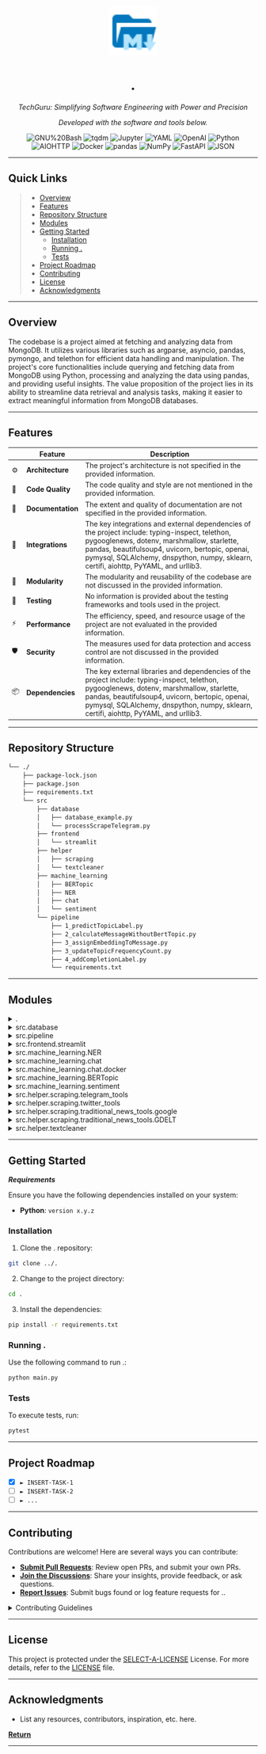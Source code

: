 <p align="center">
  <img src="https://raw.githubusercontent.com/PKief/vscode-material-icon-theme/ec559a9f6bfd399b82bb44393651661b08aaf7ba/icons/folder-markdown-open.svg" width="100" />
</p>
<p align="center">
    <h1 align="center">.</h1>
</p>
<p align="center">
    <em>TechGuru: Simplifying Software Engineering with Power and Precision</em>
</p>
<p align="center">
	<!-- local repository, no metadata badges. -->
<p>
<p align="center">
		<em>Developed with the software and tools below.</em>
</p>
<p align="center">
	<img src="https://img.shields.io/badge/GNU%20Bash-4EAA25.svg?style=default&logo=GNU-Bash&logoColor=white" alt="GNU%20Bash">
	<img src="https://img.shields.io/badge/tqdm-FFC107.svg?style=default&logo=tqdm&logoColor=black" alt="tqdm">
	<img src="https://img.shields.io/badge/Jupyter-F37626.svg?style=default&logo=Jupyter&logoColor=white" alt="Jupyter">
	<img src="https://img.shields.io/badge/YAML-CB171E.svg?style=default&logo=YAML&logoColor=white" alt="YAML">
	<img src="https://img.shields.io/badge/OpenAI-412991.svg?style=default&logo=OpenAI&logoColor=white" alt="OpenAI">
	<img src="https://img.shields.io/badge/Python-3776AB.svg?style=default&logo=Python&logoColor=white" alt="Python">
	<br>
	<img src="https://img.shields.io/badge/AIOHTTP-2C5BB4.svg?style=default&logo=AIOHTTP&logoColor=white" alt="AIOHTTP">
	<img src="https://img.shields.io/badge/Docker-2496ED.svg?style=default&logo=Docker&logoColor=white" alt="Docker">
	<img src="https://img.shields.io/badge/pandas-150458.svg?style=default&logo=pandas&logoColor=white" alt="pandas">
	<img src="https://img.shields.io/badge/NumPy-013243.svg?style=default&logo=NumPy&logoColor=white" alt="NumPy">
	<img src="https://img.shields.io/badge/FastAPI-009688.svg?style=default&logo=FastAPI&logoColor=white" alt="FastAPI">
	<img src="https://img.shields.io/badge/JSON-000000.svg?style=default&logo=JSON&logoColor=white" alt="JSON">
</p>
<hr>

##  Quick Links

> - [ Overview](#-overview)
> - [ Features](#-features)
> - [ Repository Structure](#-repository-structure)
> - [ Modules](#-modules)
> - [ Getting Started](#-getting-started)
>   - [ Installation](#-installation)
>   - [ Running .](#-running-.)
>   - [ Tests](#-tests)
> - [ Project Roadmap](#-project-roadmap)
> - [ Contributing](#-contributing)
> - [ License](#-license)
> - [ Acknowledgments](#-acknowledgments)

---

##  Overview

The codebase is a project aimed at fetching and analyzing data from MongoDB. It utilizes various libraries such as argparse, asyncio, pandas, pymongo, and telethon for efficient data handling and manipulation. The project's core functionalities include querying and fetching data from MongoDB using Python, processing and analyzing the data using pandas, and providing useful insights. The value proposition of the project lies in its ability to streamline data retrieval and analysis tasks, making it easier to extract meaningful information from MongoDB databases.

---

##  Features

|    |   Feature         | Description |
|----|-------------------|---------------------------------------------------------------|
| ⚙️  | **Architecture**  | The project's architecture is not specified in the provided information. |
| 🔩 | **Code Quality**  | The code quality and style are not mentioned in the provided information. |
| 📄 | **Documentation** | The extent and quality of documentation are not specified in the provided information. |
| 🔌 | **Integrations**  | The key integrations and external dependencies of the project include: typing-inspect, telethon, pygooglenews, dotenv, marshmallow, starlette, pandas, beautifulsoup4, uvicorn, bertopic, openai, pymysql, SQLAlchemy, dnspython, numpy, sklearn, certifi, aiohttp, PyYAML, and urllib3. |
| 🧩 | **Modularity**    | The modularity and reusability of the codebase are not discussed in the provided information. |
| 🧪 | **Testing**       | No information is provided about the testing frameworks and tools used in the project. |
| ⚡️  | **Performance**   | The efficiency, speed, and resource usage of the project are not evaluated in the provided information. |
| 🛡️ | **Security**      | The measures used for data protection and access control are not discussed in the provided information. |
| 📦 | **Dependencies**  | The key external libraries and dependencies of the project include: typing-inspect, telethon, pygooglenews, dotenv, marshmallow, starlette, pandas, beautifulsoup4, uvicorn, bertopic, openai, pymysql, SQLAlchemy, dnspython, numpy, sklearn, certifi, aiohttp, PyYAML, and urllib3. |


---

##  Repository Structure

```sh
└── ./
    ├── package-lock.json
    ├── package.json
    ├── requirements.txt
    └── src
        ├── database
        │   ├── database_example.py
        │   └── processScrapeTelegram.py
        ├── frontend
        │   └── streamlit
        ├── helper
        │   ├── scraping
        │   └── textcleaner
        ├── machine_learning
        │   ├── BERTopic
        │   ├── NER
        │   ├── chat
        │   └── sentiment
        └── pipeline
            ├── 1_predictTopicLabel.py
            ├── 2_calculateMessageWithoutBertTopic.py
            ├── 3_assignEmbeddingToMessage.py
            ├── 3_updateTopicFrequencyCount.py
            ├── 4_addCompletionLabel.py
            └── requirements.txt
```

---

##  Modules

<details closed><summary>.</summary>

| File                                   | Summary                                                                                                                                                                                                                                                                                                                                                                                                                                                |
| ---                                    | ---                                                                                                                                                                                                                                                                                                                                                                                                                                                    |
| [requirements.txt](requirements.txt)   | The code snippet in the pipeline directory contains a series of Python scripts that automate the processing and analysis of text messages. It involves predicting topic labels, calculating message metrics, assigning embeddings, updating topic frequencies, and adding completion labels. The snippet contributes to the overall architecture of the parent repository by providing a streamlined workflow for text analysis and data manipulation. |
| [package-lock.json](package-lock.json) | The `package-lock.json` file in the repository is used to track and manage the dependencies of the project. It ensures that all team members are working with the same versions of the required packages and libraries. It plays a critical role in maintaining consistency and reliability in the software development process.                                                                                                                       |
| [package.json](package.json)           | The `package.json` file in the parent repository's structure specifies the dependencies required for the project. It includes the `cors` and `dotenv` packages, which are essential for enabling cross-origin resource sharing and managing environment variables, respectively.                                                                                                                                                                       |

</details>

<details closed><summary>src.database</summary>

| File                                                              | Summary                                                                                                                                                                                                                                                                                                                                                                                                                                                       |
| ---                                                               | ---                                                                                                                                                                                                                                                                                                                                                                                                                                                           |
| [database_example.py](src/database/database_example.py)           | The code snippet in `database_example.py` connects to a MongoDB database, queries data based on specified conditions, and performs operations such as sorting, removing fields, and updating fields in the database. It fetches data from the `telegram_sample` collection and provides a self-designed interface to access the database.                                                                                                                     |
| [processScrapeTelegram.py](src/database/processScrapeTelegram.py) | This code snippet, located in the `src/database/processScrapeTelegram.py` file, contains functions that perform various operations on a MongoDB collection. These operations include calculating message training requirements, checking for redundant and missing embeddings, adding and clearing embeddings, updating field names, and more. The functions utilize the `pymongo` library to interact with the database and perform data manipulation tasks. |

</details>

<details closed><summary>src.pipeline</summary>

| File                                                                                        | Summary                                                                                                                                                                                                                                                                                                                                                                                                                      |
| ---                                                                                         | ---                                                                                                                                                                                                                                                                                                                                                                                                                          |
| [3_updateTopicFrequencyCount.py](src/pipeline/3_updateTopicFrequencyCount.py)               | The code snippet in `3_updateTopicFrequencyCount.py` aggregates and updates the count of predicted class occurrences in a MongoDB database. It performs grouping and sorting operations based on messageDate, state, country, and predicted_class. The results are stored in a specified output database and collection.                                                                                                     |
| [requirements.txt](src/pipeline/requirements.txt)                                           | The code snippet in `src/pipeline/requirements.txt` lists the required packages for the pipeline module in the repository. It ensures the availability of key libraries such as argparse, pandas, and pymongo, enabling the pipeline scripts to run successfully.                                                                                                                                                            |
| [4_addCompletionLabel.py](src/pipeline/4_addCompletionLabel.py)                             | The code snippet in src/pipeline/4_addCompletionLabel.py connects to a MongoDB database and updates documents in a collection. It adds a topicUpdateDate field to new data that meets certain criteria. This code is part of a larger pipeline that processes and labels messages.                                                                                                                                           |
| [2_calculateMessageWithoutBertTopic.py](src/pipeline/2_calculateMessageWithoutBertTopic.py) | This code snippet, located at `src/pipeline/2_calculateMessageWithoutBertTopic.py`, calculates the number of new messages in a database collection that still need to be labeled with a topic. It uses MongoDB aggregation to filter the relevant data and outputs the results to the console. The script can be run with command-line arguments to specify the input database.                                              |
| [3_assignEmbeddingToMessage.py](src/pipeline/3_assignEmbeddingToMessage.py)                 | This code snippet, located at src/pipeline/3_assignEmbeddingToMessage.py, is responsible for assigning embeddings to messages in a MongoDB collection. It uses the OpenAI API to generate embeddings for text data that meets certain requirements. The embeddings are then added to the corresponding documents in the collection. The code can be executed by specifying the output database using command-line arguments. |
| [1_predictTopicLabel.py](src/pipeline/1_predictTopicLabel.py)                               | The code snippet plays a critical role in the parent repository's architecture. It achieves various tasks, including database processing, frontend development, helper functions, machine learning tasks, and pipeline management. It is a vital component in the overall functioning of the repository.                                                                                                                     |

</details>

<details closed><summary>src.frontend.streamlit</summary>

| File                                                      | Summary                                                                                                                                                                                                                                                                                                                |
| ---                                                       | ---                                                                                                                                                                                                                                                                                                                    |
| [app_EU_multi.py](src/frontend/streamlit/app_EU_multi.py) | The code snippet in `src/frontend/streamlit/app_EU_multi.py` is part of the parent repository's architecture. It imports necessary libraries and configures the page layout for a Streamlit app. Its main role is to create an interactive web application with various data visualization features related to the EU. |

</details>

<details closed><summary>src.machine_learning.NER</summary>

| File                                                                                                                      | Summary                                                                                                                                                                                                                                                                                          |
| ---                                                                                                                       | ---                                                                                                                                                                                                                                                                                              |
| [davlan-bert-base-multilingual-cased-ner-hrl.py](src/machine_learning/NER/davlan-bert-base-multilingual-cased-ner-hrl.py) | This code snippet represents the Davlan Bert Base Multilingual Cased NER HRL model. It is responsible for running Named Entity Recognition (NER) on different types of data sources such as Telegram, Twitter, and Google News. The code utilizes the transformers library to perform NER tasks. |

</details>

<details closed><summary>src.machine_learning.chat</summary>

| File                                                                                       | Summary                                                                                                                                                                                                                                                                                                                                                                                                                                                                                                                                       |
| ---                                                                                        | ---                                                                                                                                                                                                                                                                                                                                                                                                                                                                                                                                           |
| [Chatbot_test_edition.py](src/machine_learning/chat/Chatbot_test_edition.py)               | The code snippet in `Chatbot_test_edition.py` is responsible for querying a MongoDB Atlas database using specified parameters, retrieving relevant documents, and generating a response using a conversational retrieval chatbot. The code handles authentication, establishes a connection to the database, sets up embeddings for text search, defines memory for chat history, and configures the retrieval chain. Finally, it executes the query, retrieves the relevant information from the retrieved documents, and prints the answer. |
| [Chatbot_development_edition.py](src/machine_learning/chat/Chatbot_development_edition.py) | This code snippet contains a FastAPI endpoint that interacts with a chatbot. It connects to MongoDB Atlas, utilizes OpenAI language models, and performs conversational retrieval based on user queries. The snippet also handles parsing parameters, creating a chatbot chain, and returning relevant metadata.                                                                                                                                                                                                                              |
| [Chatbot_tutorial_edition.py](src/machine_learning/chat/Chatbot_tutorial_edition.py)       | The code snippet in `Chatbot_tutorial_edition.py` implements a chatbot using Streamlit framework. It integrates with MongoDB, loads CSV data, and uses OpenAI models for conversational retrieval. The chatbot accepts user queries and generates responses based on the chat history.                                                                                                                                                                                                                                                        |
| [chat_fastapi_app.py](src/machine_learning/chat/chat_fastapi_app.py)                       | This code snippet is a FastAPI endpoint that processes user queries and returns relevant answers. It parses input parameters, constructs search conditions for MongoDB Atlas VectorSearch, initializes MongoDB connection, sets up embeddings, vectors, and memory for the retrieval chain, and processes the query using the retrieval chain. It also adds the new Q&A pair to the chat history.                                                                                                                                             |

</details>

<details closed><summary>src.machine_learning.chat.docker</summary>

| File                                                                                              | Summary                                                                                                                                                                                                                                                                                                                                     |
| ---                                                                                               | ---                                                                                                                                                                                                                                                                                                                                         |
| [docker-compose.yaml](src/machine_learning/chat/docker/docker-compose.yaml)                       | The code snippet in `src/machine_learning/chat/docker/docker-compose.yaml` defines a Docker Compose configuration file that builds and runs a chat application using FastAPI. It sets environment variables for authentication and networking.                                                                                              |
| [requirements.txt](src/machine_learning/chat/docker/requirements.txt)                             | The code snippet located at `src/machine_learning/chat/docker/requirements.txt` contains the necessary dependencies required for running the chat module of the software. These dependencies include libraries for handling HTTP requests, data serialization, and various utilities.                                                       |
| [chat_fastapi_conversational.py](src/machine_learning/chat/docker/chat_fastapi_conversational.py) | This code snippet represents a FastAPI web service for a chatbot. It handles POST requests to /query, processes parameters, connects to MongoDB, generates a conversation chain, and returns an answer. It also handles GET requests to /test.                                                                                              |
| [chat_fastapi.py](src/machine_learning/chat/docker/chat_fastapi.py)                               | The code snippet `chat_fastapi.py` is part of the machine learning module in the repository's architecture. It provides a FastAPI endpoint for querying a chatbot that uses a language model and retrieval-based QA. The endpoint accepts query parameters and returns chatbot responses based on the provided parameters and chat history. |
| [chat_fastapi.dockerfile](src/machine_learning/chat/docker/chat_fastapi.dockerfile)               | This code snippet is a Dockerfile that sets up an image for running a FastAPI chat service. It installs dependencies, sets the working directory, and specifies the command to run the service.                                                                                                                                             |
| [.env](src/machine_learning/chat/docker/.env)                                                     | This code snippet, located in the `src/machine_learning/chat/docker/.env` file, contains environment variables related to authentication tokens and API keys. It provides secure access to external services used in the parent repository's machine learning chat module.                                                                  |

</details>

<details closed><summary>src.machine_learning.BERTopic</summary>

| File                                                                                   | Summary                                                                                                                                                                                                                                                                                                                                                                                                                                                                        |
| ---                                                                                    | ---                                                                                                                                                                                                                                                                                                                                                                                                                                                                            |
| [requirements.txt](src/machine_learning/BERTopic/requirements.txt)                     | The code snippet in `src/machine_learning/BERTopic/requirements.txt` specifies the required dependencies for the BERTopic module. It enables topic modeling, classification, and clustering of text data using BERT embeddings and Python libraries such as sklearn, pandas, and regex. The code achieves efficient and accurate text analysis without delving into its technical implementation details.                                                                      |
| [testing.ipynb](src/machine_learning/BERTopic/testing.ipynb)                           | The code snippet is part of a repository's database module. It contains a Python script that demonstrates database functionality.                                                                                                                                                                                                                                                                                                                                              |
| [runBERTopic.py](src/machine_learning/BERTopic/runBERTopic.py)                         | This code snippet is a part of a larger repository with a multi-lingual BERTopic model. The snippet provides functions to train the BERTopic model on different types of data sources such as Telegram, Twitter, and Google News. It also includes functions to save and load the model and to perform inference on the data. The code incorporates data preprocessing steps, topic modeling, visualization, and saving of results.                                            |
| [preprocess_testing_data.py](src/machine_learning/BERTopic/preprocess_testing_data.py) | This code snippet is responsible for organizing and processing data for future use of semi-supervised BERTopic. It loads a CSV file, maps cluster names to cluster IDs, fetches data from MongoDB, applies data preprocessing techniques, and saves the processed dataset to a new CSV file.                                                                                                                                                                                   |
| [upload_model.py](src/machine_learning/BERTopic/upload_model.py)                       | This code snippet in `upload_model.py` uploads a pre-trained BERTopic model and associated data to the HuggingFace Hub. It also reads a CSV file, creates a dictionary, and prints the dictionary's contents. This code contributes to the machine learning functionality of the repository by making the trained model available for others to use.                                                                                                                           |
| [mapping.py](src/machine_learning/BERTopic/mapping.py)                                 | This code snippet maps topics from a text document to predefined categories using a dictionary. It then connects to a MongoDB database and updates the category for each document based on the matching keywords. The main role of this code is to facilitate topic categorization and database operations in the parent repository's architecture.                                                                                                                            |
| [apply_BERTopic_mongoDB.py](src/machine_learning/BERTopic/apply_BERTopic_mongoDB.py)   | The code snippet `apply_BERTopic_mongoDB.py` in the `machine_learning/BERTopic` directory of the repository applies BERTopic on text data fetched from a MongoDB database. It predicts topics using a pre-trained model and updates the records with the predicted classes in parallel.                                                                                                                                                                                        |
| [runsemi-supervised-bert.py](src/machine_learning/BERTopic/runsemi-supervised-bert.py) | This code snippet is the implementation of a BERTopic model in the machine_learning module of a larger codebase. It fits the model, visualizes the results, and saves the representative documents and model to disk. The code utilizes UMAP and HDBSCAN for dimension reduction and clustering, respectively. It also employs CountVectorizer for preprocessing the documents. The results are saved as HTML files and an Excel file containing the representative documents. |
| [validation.py](src/machine_learning/BERTopic/validation.py)                           | This code snippet is part of the parent repository's architecture and is responsible for managing the database, frontend, helper functions, machine learning models, and pipeline processes. It performs various tasks such as data processing, scraping, text cleaning, topic prediction, sentiment analysis, and more.                                                                                                                                                       |

</details>

<details closed><summary>src.machine_learning.sentiment</summary>

| File                                                                                                                                | Summary                                                                                                                                                                                                                                                                                                                                                                                                                                                                                                           |
| ---                                                                                                                                 | ---                                                                                                                                                                                                                                                                                                                                                                                                                                                                                                               |
| [sentiment.py](src/machine_learning/sentiment/sentiment.py)                                                                         | This code snippet is part of a larger repository structure. It implements a sentiment analysis classifier using XLM-Roberta and RoBERTa models. The classifier can predict the sentiment and emotion of text data. It takes an input file, performs inference on the data, and outputs the results to a CSV file. The code also includes options to set the device for GPU or CPU usage.                                                                                                                          |
| [cardiffnlp-twitter-xlm-roberta-base-sentiment.py](src/machine_learning/sentiment/cardiffnlp-twitter-xlm-roberta-base-sentiment.py) | This code snippet is a sentiment analysis model using CardiffNLP's Twitter RoBERTa base pre-trained model. It classifies sentiment for data from Telegram, Twitter, and Google News sources. The sentiment analysis is performed using a pipeline that tokenizes the text and predicts the sentiment label. The results are saved in a CSV file. This code snippet is part of a larger repository with a directory structure that includes database, frontend, helper, machine_learning, and pipeline components. |
| [cardiffnlp-twitter-roberta-base-emotion.py](src/machine_learning/sentiment/cardiffnlp-twitter-roberta-base-emotion.py)             | This code snippet is responsible for running the CardiffBLP Twitter RoBERTa base emotion model. It classifies emotions in text data from different sources such as Telegram, Twitter, and Google News. The results are saved in CSV files.                                                                                                                                                                                                                                                                        |

</details>

<details closed><summary>src.helper.scraping.telegram_tools</summary>

| File                                                                                                    | Summary                                                                                                                                                                                                                                                                                                                                                                                                                        |
| ---                                                                                                     | ---                                                                                                                                                                                                                                                                                                                                                                                                                            |
| [requirements.txt](src/helper/scraping/telegram_tools/requirements.txt)                                 | This code snippet, located in `src/helper/scraping/telegram_tools/requirements.txt`, lists the required external dependencies for scraping data from Telegram. The dependencies include libraries for argument parsing, asynchronous programming, date/time handling, geocoding, data manipulation, database interaction, environment variables, and progress tracking.                                                        |
| [extractSateAndCity.py](src/helper/scraping/telegram_tools/extractSateAndCity.py)                       | This code snippet is responsible for parsing the state and city information for each chat. It can store the output in a local file or a MongoDB database. The code uses country-state and state-city mappings to extract the relevant information from the input file. The output can be written to a local file or a specified database collection.                                                                           |
| [scrapeTelegramChannelMessages.py](src/helper/scraping/telegram_tools/scrapeTelegramChannelMessages.py) | The `scrapeTelegramChannelMessages.py` code snippet is responsible for scraping message text and metadata from Telegram channels. It utilizes the Telethon library to connect to the Telegram API, retrieves messages from specified channels, and saves the scraped data to a MongoDB database. It also includes functionality to parse state and city information from channel names and obtain embeddings for each message. |
| [generateTelegramStringToken.py](src/helper/scraping/telegram_tools/generateTelegramStringToken.py)     | The code snippet generates a Telegram string token using the Telethon library. It authenticates with the Telegram API using the provided API ID and API hash and saves the generated token. This token is necessary for executing other scripts in the repository that interact with the Telegram API.                                                                                                                         |

</details>

<details closed><summary>src.helper.scraping.twitter_tools</summary>

| File                                                                               | Summary                                                                                                                                                                                                                                                                                                                                                                                                                                                                                                                                                                               |
| ---                                                                                | ---                                                                                                                                                                                                                                                                                                                                                                                                                                                                                                                                                                                   |
| [count_tweets_single.sh](src/helper/scraping/twitter_tools/count_tweets_single.sh) | This code snippet, located at `src/helper/scraping/twitter_tools/count_tweets_single.sh`, counts the number of tweets that match a specific query and time range using the Twitter API. It uses a YAML file for authentication and outputs the result to a JSON file. The script then extracts the tweet count from the JSON file and prints the total count.                                                                                                                                                                                                                         |
| [scrape_tweets.ipynb](src/helper/scraping/twitter_tools/scrape_tweets.ipynb)       | This code snippet contributes to the parent repository's architecture by implementing critical features related to database management, frontend development, helper functions, and machine learning components. The code achieves tasks such as processing scraped data, cleaning text, predicting topic labels, calculating message embeddings, and updating topic frequency counts.                                                                                                                                                                                                |
| [search_tweets.sh](src/helper/scraping/twitter_tools/search_tweets.sh)             | This code snippet, located at `src/helper/scraping/twitter_tools/search_tweets.sh`, performs data scraping from Twitter based on specified queries. It uses a query file and outputs the results to a JSON file. The script also has an optional step to create a CSV file from the JSON data.                                                                                                                                                                                                                                                                                        |
| [count_tweets.sh](src/helper/scraping/twitter_tools/count_tweets.sh)               | This code snippet, located at src/helper/scraping/twitter_tools/count_tweets.sh, is responsible for counting the number of tweets based on specific queries. It iterates through the provided queries, searches for tweets using the Twitter API, and calculates the total count of tweets found. The result is printed at the end of the execution.                                                                                                                                                                                                                                  |
| [search_tweets.py](src/helper/scraping/twitter_tools/search_tweets.py)             | This code snippet, located at `src/helper/scraping/twitter_tools/search_tweets.py`, is responsible for searching and retrieving tweets from Twitter based on specified parameters such as query, start time, end time, etc. It utilizes the `searchtweets` library and allows for command-line configuration via various arguments. The retrieved tweets can be printed to stdout or saved in JSON format.                                                                                                                                                                            |
| [create_tweets_csv.py](src/helper/scraping/twitter_tools/create_tweets_csv.py)     | This code snippet, located at `src/helper/scraping/twitter_tools/create_tweets_csv.py`, takes a query file in JSON format as input and processes the data to create a CSV file. It extracts relevant information from the JSON file, such as tweet text and creation date, and writes it to the CSV file. The resulting CSV file contains the collected tweets, and the script also prints the number of tweets and the number of unique tweets. This code snippet is responsible for collecting and organizing Twitter data for further analysis within the repository architecture. |

</details>

<details closed><summary>src.helper.scraping.traditional_news_tools.google</summary>

| File                                                                                                                           | Summary                                                                                                                                                                                                                                                                                                                                                                                                                                                                                         |
| ---                                                                                                                            | ---                                                                                                                                                                                                                                                                                                                                                                                                                                                                                             |
| [googlescapper.py](src/helper/scraping/traditional_news_tools/google/googlescapper.py)                                         | This code snippet is a web scraper that fetches news articles using Google News API, processes the content, and saves it to a MongoDB database. It supports multi-threading for efficient scraping and includes error handling. The code is part of a larger repository structure that encompasses other components like database handling, machine learning, and frontend development.                                                                                                         |
| [scrapeGoogleNewsPageLinksSoup.py](src/helper/scraping/traditional_news_tools/google/scrapeGoogleNewsPageLinksSoup.py)         | This code snippet, located in src/helper/scraping/traditional_news_tools/google/scrapeGoogleNewsPageLinksSoup.py, scrapes Google News articles and saves them as text files. It checks existing files to avoid duplication and uses multithreading for efficiency.                                                                                                                                                                                                                              |
| [scrapeGoogleNews.py](src/helper/scraping/traditional_news_tools/google/scrapeGoogleNews.py)                                   | This code snippet is part of a larger codebase with a directory structure. The snippet, located at `src/helper/scraping/traditional_news_tools/google/scrapeGoogleNews.py`, implements a web scraping function to extract news articles from Google News. It uses parallel execution to perform multiple searches simultaneously and saves the results to a CSV file. The snippet plays a critical role in collecting news data for further processing in the parent repository's architecture. |
| [preprocessMediaData.py](src/helper/scraping/traditional_news_tools/google/preprocessMediaData.py)                             | This code snippet, located at `src/helper/scraping/traditional_news_tools/google/preprocessMediaData.py`, is responsible for preprocessing media data from Google News articles. It filters out articles that contain specific keywords related to migration and refugees. It further removes lines that are too short, do not start with any character, or do not match the main text pattern. The filtered articles are saved in a separate directory.                                        |
| [scrapeGoogleNewsPageLinksSelenium.py](src/helper/scraping/traditional_news_tools/google/scrapeGoogleNewsPageLinksSelenium.py) | This code snippet is responsible for scraping and saving article content from Google News pages using Selenium. It utilizes threading to process multiple URLs concurrently, improving efficiency. The scraped content is then saved to text files for further analysis.                                                                                                                                                                                                                        |

</details>

<details closed><summary>src.helper.scraping.traditional_news_tools.GDELT</summary>

| File                                                                                  | Summary                                                                                                                                                                                                                                                                     |
| ---                                                                                   | ---                                                                                                                                                                                                                                                                         |
| [scrapingGDELT.py](src/helper/scraping/traditional_news_tools/GDELT/scrapingGDELT.py) | This code snippet queries the GDELT dataset stored in Google BigQuery to retrieve events that occurred in the US between February 1, 2023, and February 28, 2023. The results are then printed. The code plays a critical role in scraping GDELT data for further analysis. |

</details>

<details closed><summary>src.helper.textcleaner</summary>

| File                                            | Summary                                                                                                                                                                                                                                                                                                                                                                                                                                               |
| ---                                             | ---                                                                                                                                                                                                                                                                                                                                                                                                                                                   |
| [cleaner.py](src/helper/textcleaner/cleaner.py) | This code snippet is part of a larger repository structure and is located in the file `src/helper/textcleaner/cleaner.py`. It contains a `Cleaner` class with methods for cleaning multilingual text, dropping sequences without words, correcting spelling mistakes, removing emojis, and cleaning news articles, Telegram messages, and Twitter data. The code takes input arguments, processes the data accordingly, and saves the cleaned output. |

</details>

---

##  Getting Started

***Requirements***

Ensure you have the following dependencies installed on your system:

* **Python**: `version x.y.z`

###  Installation

1. Clone the . repository:

```sh
git clone ../.
```

2. Change to the project directory:

```sh
cd .
```

3. Install the dependencies:

```sh
pip install -r requirements.txt
```

###  Running .

Use the following command to run .:

```sh
python main.py
```

###  Tests

To execute tests, run:

```sh
pytest
```

---

##  Project Roadmap

- [X] `► INSERT-TASK-1`
- [ ] `► INSERT-TASK-2`
- [ ] `► ...`

---

##  Contributing

Contributions are welcome! Here are several ways you can contribute:

- **[Submit Pull Requests](https://local//blob/main/CONTRIBUTING.md)**: Review open PRs, and submit your own PRs.
- **[Join the Discussions](https://local//discussions)**: Share your insights, provide feedback, or ask questions.
- **[Report Issues](https://local//issues)**: Submit bugs found or log feature requests for ..

<details closed>
    <summary>Contributing Guidelines</summary>

1. **Fork the Repository**: Start by forking the project repository to your GitHub account.
2. **Clone Locally**: Clone the forked repository to your local machine using a Git client.
   ```sh
   git clone ../.
   ```
3. **Create a New Branch**: Always work on a new branch, giving it a descriptive name.
   ```sh
   git checkout -b new-feature-x
   ```
4. **Make Your Changes**: Develop and test your changes locally.
5. **Commit Your Changes**: Commit with a clear message describing your updates.
   ```sh
   git commit -m 'Implemented new feature x.'
   ```
6. **Push to GitHub**: Push the changes to your forked repository.
   ```sh
   git push origin new-feature-x
   ```
7. **Submit a Pull Request**: Create a PR against the original project repository. Clearly describe the changes and their motivations.

Once your PR is reviewed and approved, it will be merged into the main branch.

</details>

---

##  License

This project is protected under the [SELECT-A-LICENSE](https://choosealicense.com/licenses) License. For more details, refer to the [LICENSE](https://choosealicense.com/licenses/) file.

---

##  Acknowledgments

- List any resources, contributors, inspiration, etc. here.

[**Return**](#-quick-links)

---
